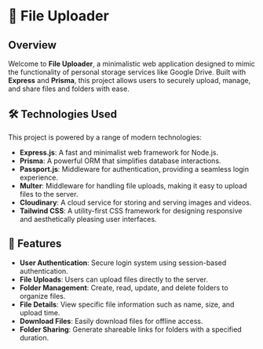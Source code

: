 # 🚀 File Uploader

## Overview

Welcome to **File Uploader**, a minimalistic web application designed to mimic the functionality of personal storage services like Google Drive. Built with **Express** and **Prisma**, this project allows users to securely upload, manage, and share files and folders with ease.

## 🛠 Technologies Used

This project is powered by a range of modern technologies:

- **Express.js**: A fast and minimalist web framework for Node.js.
- **Prisma**: A powerful ORM that simplifies database interactions.
- **Passport.js**: Middleware for authentication, providing a seamless login experience.
- **Multer**: Middleware for handling file uploads, making it easy to upload files to the server.
- **Cloudinary**: A cloud service for storing and serving images and videos.
- **Tailwind CSS**: A utility-first CSS framework for designing responsive and aesthetically pleasing user interfaces.

## 🎯 Features

- **User Authentication**: Secure login system using session-based authentication.
- **File Uploads**: Users can upload files directly to the server.
- **Folder Management**: Create, read, update, and delete folders to organize files.
- **File Details**: View specific file information such as name, size, and upload time.
- **Download Files**: Easily download files for offline access.
- **Folder Sharing**: Generate shareable links for folders with a specified duration.
